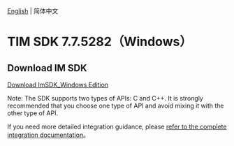[English](./README.md) | 简体中文

# TIM SDK 7.7.5282（Windows）

## Download IM SDK

[Download ImSDK_Windows Edition](https://im.sdk.qcloud.com/download/plus/7.7.5282/cross_platform/ImSDK_Windows_7.7.5282.zip)

Note: The SDK supports two types of APIs: C and C++. It is strongly recommended that you choose one type of API and avoid mixing it with the other type of API.

If you need more detailed integration guidance, please [refer to the complete integration documentation](https://www.tencentcloud.com/document/product/1047/34310)。